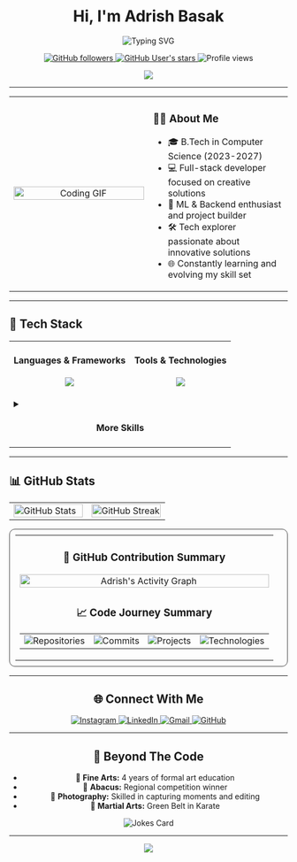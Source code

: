 <!-- Profile Header -->
<h1 align="center">Hi, I'm Adrish Basak</h1>
<p align="center">
  <img src="https://readme-typing-svg.demolab.com?font=Fira+Code&duration=3000&pause=1000&color=F723A4&center=true&vCenter=true&multiline=true&width=435&height=60&lines=Full-stack+Developer;Machine+Learning+Enthusiast;Digital+Craftsman" alt="Typing SVG" />
</p>

<div align="center">
  <a href="https://github.com/bepoooe?tab=followers">
    <img src="https://img.shields.io/github/followers/bepoooe?style=for-the-badge&logo=github&labelColor=black&color=20A7EC" alt="GitHub followers" />
  </a>
  <a href="https://github.com/bepoooe?tab=repositories&sort=stargazers">
    <img src="https://img.shields.io/github/stars/bepoooe?style=for-the-badge&logo=github&labelColor=black&color=E3492B" alt="GitHub User's stars" />
  </a>
  <img src="https://komarev.com/ghpvc/?username=bepoooe&style=for-the-badge&color=blueviolet" alt="Profile views" />
</div>

<p align="center">
  <a href="https://www.buymeacoffee.com/adrishbasak"><img src="https://img.shields.io/badge/Buy%20Me%20a%20Coffee-ffdd00?style=for-the-badge&logo=buy-me-a-coffee&logoColor=black" /></a>
</p>

---

<div align="center">
  <table border="0">
    <tr>
      <td width="50%" align="center">
        <img align="center" alt="Coding GIF" src="https://media.tenor.com/UttC4AITYR4AAAAd/full-stack-developer.gif" width="100%"/>
      </td>
      <td width="50%">
        <h3>🧑‍💻 About Me</h3>
        <ul>
          <li>🎓 B.Tech in Computer Science (2023-2027)</li>
          <li>💻 Full-stack developer focused on creative solutions</li>
          <li>🚀 ML & Backend enthusiast and project builder</li>
          <li>🛠️ Tech explorer passionate about innovative solutions</li>
          <li>🌐 Constantly learning and evolving my skill set</li>
        </ul>
      </td>
    </tr>
  </table>
</div>

---

## 🚀 Tech Stack

<div align="center">
  <table border="0">
    <tr>
      <td>
        <h4 align="center">Languages & Frameworks</h4>
        <p align="center">
          <img src="https://skillicons.dev/icons?i=java,python,js,ts,react,nodejs,threejs,tailwind" />
        </p>
      </td>
      <td>
        <h4 align="center">Tools & Technologies</h4>
        <p align="center">
          <img src="https://skillicons.dev/icons?i=git,figma,vercel,vscode,github,html,css,firebase" />
        </p>
      </td>
    </tr>
    <tr>
      <td colspan="2">
        <details>
          <summary><h4 align="center">More Skills</h4></summary>
          <p align="center">
            <img src="https://img.shields.io/badge/Figma-F24E1E?style=for-the-badge&logo=figma&logoColor=white"/>
            <img src="https://img.shields.io/badge/Git-F05032?style=for-the-badge&logo=git&logoColor=white"/>
            <img src="https://img.shields.io/badge/Vercel-000000?style=for-the-badge&logo=vercel&logoColor=white"/>
            <img src="https://img.shields.io/badge/Adobe%20Lightroom-31A8FF?style=for-the-badge&logo=Adobe%20Lightroom&logoColor=white"/>
            <img src="https://img.shields.io/badge/Canva-%2300C4CC.svg?&style=for-the-badge&logo=Canva&logoColor=white"/>
            <img src="https://img.shields.io/badge/SQL-4479A1?style=for-the-badge&logo=postgresql&logoColor=white"/>
          </p>
        </details>
      </td>
    </tr>
  </table>
</div>

---

## 📊 GitHub Stats

<div align="center">
  <table border="0" cellspacing="0" cellpadding="0">
    <tr>
      <td width="50%">
        <img width="100%" src="https://github-readme-stats-sigma-five.vercel.app/api?username=bepoooe&show_icons=true&theme=tokyonight&include_all_commits=true&count_private=true&border_radius=10&hide_border=true&cache_seconds=1800" alt="GitHub Stats"/>
      </td>
      <td width="50%">
        <img width="100%" src="https://github-readme-streak-stats.herokuapp.com/?user=bepoooe&theme=tokyonight&hide_border=true&border_radius=10" alt="GitHub Streak"/>
      </td>
    </tr>
  </table>
  
  <div align="center"> <table width="90%" style="border:1px solid #444; border-radius: 10px; padding: 10px;" cellspacing="10"> <tr> <td colspan="2" align="center"> <h3>🌟 GitHub Contribution Summary</h3> <img width="100%" src="https://github-readme-activity-graph.vercel.app/graph?username=bepoooe&theme=tokyo-night&hide_border=true&bg_color=1a1b27&color=628fda&line=38bdae&point=38bdae&area=true&radius=10" alt="Adrish's Activity Graph"/> </td> </tr> <tr> <td colspan="2" align="center"> <h3>📈 Code Journey Summary</h3> <table> <tr> <td> <img src="https://img.shields.io/badge/20%2B-%20repos-58a6ff?style=for-the-badge&logo=github&logoColor=white" alt="Repositories"/> </td> <td> <img src="https://img.shields.io/badge/100%2B-%20commits-a78bfa?style=for-the-badge&logo=git&logoColor=white" alt="Commits"/> </td> <td> <img src="https://img.shields.io/badge/15%2B-%20projects-3b82f6?style=for-the-badge&logo=codeberg&logoColor=white" alt="Projects"/> </td> <td> <img src="https://img.shields.io/badge/15%2B-%20technologies-f472b6?style=for-the-badge&logo=codersrank&logoColor=white" alt="Technologies"/> </td> </tr> </table> </td> </tr> </table> </div>

---

## 🌐 Connect With Me

<div align="center">
  <a href="https://www.instagram.com/bepoisdying/?hl=en">
    <img src="https://img.shields.io/badge/Instagram-E4405F?style=for-the-badge&logo=instagram&logoColor=white" alt="Instagram"/>
  </a>
  <a href="https://www.linkedin.com/in/adrish-basak-6a7030275/">
    <img src="https://img.shields.io/badge/LinkedIn-0077B5?style=for-the-badge&logo=linkedin&logoColor=white" alt="LinkedIn"/>
  </a>
  <a href="mailto:adrishbasak003@gmail.com">
    <img src="https://img.shields.io/badge/Gmail-D14836?style=for-the-badge&logo=gmail&logoColor=white" alt="Gmail"/>
  </a>
  <a href="https://github.com/bepoooe">
    <img src="https://img.shields.io/badge/GitHub-181717?style=for-the-badge&logo=github&logoColor=white" alt="GitHub"/>
  </a>
</div>

---

## 🎨 Beyond The Code

<ul>
  <li>🎵 <b>Fine Arts:</b> 4 years of formal art education</li>
  <li>🧮 <b>Abacus:</b> Regional competition winner</li>
  <li>📸 <b>Photography:</b> Skilled in capturing moments and editing</li>
  <li>🥋 <b>Martial Arts:</b> Green Belt in Karate</li>
</ul>

<div align="center">
  <img src="https://readme-jokes.vercel.app/api?theme=radical" alt="Jokes Card" />
</div>

---

<div align="center">
  <img src="https://capsule-render.vercel.app/api?type=waving&color=gradient&customColorList=12,14,30&height=120&section=footer&animation=twinkling&fontColor=FFFFFF"/>
</div>
